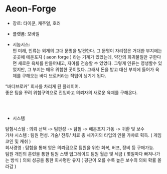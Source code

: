 # Aeon-Forge



- 장르: 타이쿤, 캐주얼, 호러 <br>

- 플랫폼: 모바일 <br>

- 시놉시스: <br>
먼 미래, 인류는 외계의 고대 문명을 발견한다. 그 문명이 자리잡은 거대한 부지에는 곳곳에 에온포지 ( aeon forge ) 라는 기계가 있었는데, 약간의 희귀물질만 구한다면 새로운 육체를 만들어내고, 자아를 전승할 수 있었다. 그렇게 인류는 영생할수 있었지만, 그 부지는 매우 위험한 곳이었다. 그래서 돈을 받고 대신 부지에 들어가 육체를 구해오는 바디 브로커라는 직업이 생기게 된다.

“바디브로커” 회사를 차리게 된 플레이어.<br>
 좋은 팀을 꾸려 위험구역으로 진입하고 의뢰자의 새로운 육체를 구해온다. 

 <br><br>
- 시스템
  
탐험시스템 : 의뢰 선택 -> 팀편성 -> 탐험 ->  에온포지 가동 -> 귀환 및 보수<br>
가챠 시스템 : 팀원 편성. 기술/ 전투/ 치료 총 세가지의 타입의 인물 가챠로 획득. ( 게임코인 및 캐쉬 )<br>
회사경영 : 탐험을 통해 얻은 의뢰금으로 팀원을 위한 회복, 버프, 장비 등 구매가능.<br>
	      팀원 개인의 훈련을 통한 팀원 스탯 업그레이드
	      팀원 월급 및 세금 ( 몇일마다 빠져나가는 방식 )
	      의뢰 성공을 통한 회사평판 유지 ( 평판이 오를 수록 높은 보수의 의뢰 확률 올라감 )






